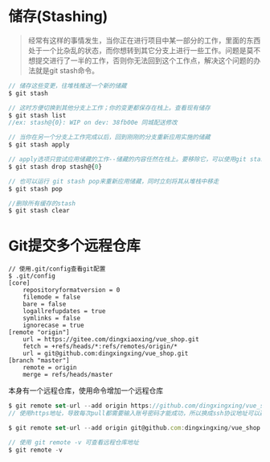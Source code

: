 # 储存(Stashing)

> 经常有这样的事情发生，当你正在进行项目中某一部分的工作，里面的东西处于一个比杂乱的状态，而你想转到其它分支上进行一些工作。问题是莫不想提交进行了一半的工作，否则你无法回到这个工作点，解决这个问题的办法就是git stash命令。

```javascript
// 储存这些变更，往堆栈推送一个新的储藏
$ git stash

// 这时方便切换到其他分支上工作；你的变更都保存在栈上。查看现有储存
$ git stash list
//ex: stash@{0}: WIP on dev: 38fb00e 同城配送修改

// 当你在另一个分支上工作完成以后，回到刚刚的分支重新应用实施的储藏
$ git stash apply

// apply选项只尝试应用储藏的工作--储藏的内容任然在栈上。要移除它，可以使用git stash drop,加上你希望移除的储藏名字：
$ git stash drop stash@{0}

// 也可以运行 git stash pop来重新应用储藏，同时立刻将其从堆栈中移走
$ git stash pop

//删除所有缓存的stash
$ git stash clear
```

# Git提交多个远程仓库

```jade
// 使用.git/config查看git配置
$ .git/config
[core]
	repositoryformatversion = 0
	filemode = false
	bare = false
	logallrefupdates = true
	symlinks = false
	ignorecase = true
[remote "origin"]
	url = https://gitee.com/dingxiaoxing/vue_shop.git
	fetch = +refs/heads/*:refs/remotes/origin/*
	url = git@github.com:dingxingxing/vue_shop.git
[branch "master"]
	remote = origin
	merge = refs/heads/master
```

本身有一个远程仓库，使用命令增加一个远程仓库

```JavaScript
$ git remote set-url --add origin https://github.com/dingxingxing/vue_shop.git
// 使用https地址，导致每次pull都需要输入账号密码才能成功，所以换成ssh协议地址可以避免每次提交都输账号密码

$ git remote set-url --add origin git@github.com:dingxingxing/vue_shop.git

// 使用 git remote -v 可查看远程仓库地址
$ git remote -v
```

